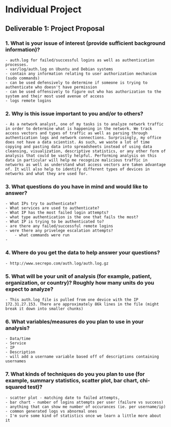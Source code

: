 # Individual Project
## Deliverable 1: Project Proposal
### 1. What is your issue of interest (provide sufficient background information)?
    - auth.log for failed/successful logins as well as authentication processes.
    - var/log/auth.log on Ubuntu and Debian systems
    - contain any information relating to user authorization mechanism (sudo commands)
    - can be used defensively to determine if someone is trying to authenticate who doesn't have permission
    - can be used offensively to figure out who has authorization to the system and their most used avenue of access
    - logs remote logins

### 2. Why is this issue important to you and/or to others?
    - As a network analyst, one of my tasks is to analyze network traffic in order to determine what is happening in the network. We track access vectors and types of traffic as well as parsing through authentication logs and network connections. Surprisingly, my office does not have a data scientist. As such, we waste a lot of time copying and pasting data into spreadsheets instead of using data cleansing, visualization, descriptive statistics, or any other form of analysis that could be vastly helpful. Performing analysis on this data in particular will help me recognize malicious traffic in networks as well as understand what access vectors are taken advantage of. It will also help to identify different types of devices in networks and what they are used for.

### 3. What questions do you have in mind and would like to answer?
    - What IPs try to authenticate?
    - What services are used to authenticate?
    - What IP has the most failed login attempts?
    - what type authentication is the one that fails the most?
    - What IP is trying to be authenticated to?
    - are there any failed/successful remote logins
    - were there any privelege escalation attempts?
        - what commands were run
    - 

### 4. Where do you get the data to help answer your questions?
    - http://www.secrepo.com/auth.log/auth.log.gz

### 5. What will be your unit of analysis (for example, patient, organization, or country)? Roughly how many units do you expect to analyze?
    - This auth.log file is pulled from one device with the IP 172.31.27.153. There are approximately 86k lines in the file (might break it down into smaller chunks)

### 6. What variables/measures do you plan to use in your analysis?
    - Data/time
    - Service
    - IP
    - Description
    - will add a username variable based off of descriptions containing usernames

### 7. What kinds of techniques do you you plan to use (for example, summary statistics, scatter plot, bar chart, chi-squared test)?
    - scatter plot - matching date to failed attempts,
    - bar chart - number of logins attempts per user (failure vs success)
    - anything that can show me number of occurances (ie. per username/ip)
    - common generated logs vs abnormal ones
    - I'm sure some kind of statistics once we learn a little more about it

